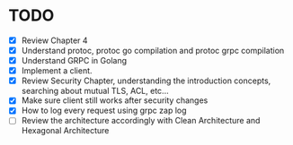 # TODO

* [x] Review Chapter 4
* [x] Understand protoc, protoc go compilation and protoc grpc compilation
* [x] Understand GRPC in Golang
* [x] Implement a client.
* [x] Review Security Chapter, understanding the introduction concepts, searching about mutual TLS, ACL, etc...
* [x] Make sure client still works after security changes
* [x] How to log every request using grpc zap log
* [ ] Review the architecture accordingly with Clean Architecture and Hexagonal Architecture